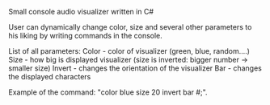 Small console audio visualizer written in C#

User can dynamically change color, size and several other parameters to his liking by writing commands in the console.

List of all parameters:
Color - color of visualizer (green, blue, random....)
Size - how big is displayed visualizer (size is inverted: bigger number -> smaller size)
Invert - changes the orientation of the visualizer
Bar - changes the displayed characters

Example of the command: "color blue size 20 invert bar #;".
